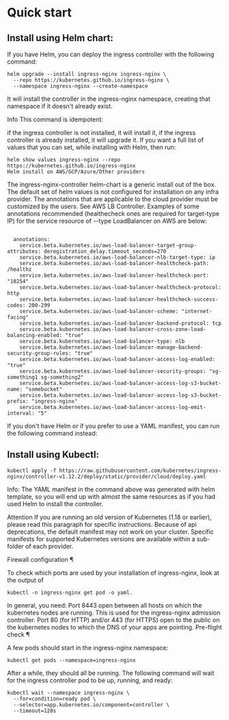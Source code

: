 # Quick start 

## Install using Helm chart:
If you have Helm, you can deploy the ingress controller with the following command:

```
helm upgrade --install ingress-nginx ingress-nginx \
  --repo https://kubernetes.github.io/ingress-nginx \
  --namespace ingress-nginx --create-namespace
```
It will install the controller in the ingress-nginx namespace, creating that namespace if it doesn't already exist.

Info
This command is idempotent:

if the ingress controller is not installed, it will install it,
if the ingress controller is already installed, it will upgrade it.
If you want a full list of values that you can set, while installing with Helm, then run:

```
helm show values ingress-nginx --repo https://kubernetes.github.io/ingress-nginx
Helm install on AWS/GCP/Azure/Other providers

```

The ingress-nginx-controller helm-chart is a generic install out of the box. The default set of helm values is not configured for installation on any infra provider. The annotations that are applicable to the cloud provider must be customized by the users.
See AWS LB Controller.
Examples of some annotations recommended (healthecheck ones are required for target-type IP) for the service resource of --type LoadBalancer on AWS are below:
```

  annotations:
    service.beta.kubernetes.io/aws-load-balancer-target-group-attributes: deregistration_delay.timeout_seconds=270
    service.beta.kubernetes.io/aws-load-balancer-nlb-target-type: ip
    service.beta.kubernetes.io/aws-load-balancer-healthcheck-path: /healthz
    service.beta.kubernetes.io/aws-load-balancer-healthcheck-port: "10254"
    service.beta.kubernetes.io/aws-load-balancer-healthcheck-protocol: http
    service.beta.kubernetes.io/aws-load-balancer-healthcheck-success-codes: 200-299
    service.beta.kubernetes.io/aws-load-balancer-scheme: "internet-facing"
    service.beta.kubernetes.io/aws-load-balancer-backend-protocol: tcp
    service.beta.kubernetes.io/aws-load-balancer-cross-zone-load-balancing-enabled: "true"
    service.beta.kubernetes.io/aws-load-balancer-type: nlb
    service.beta.kubernetes.io/aws-load-balancer-manage-backend-security-group-rules: "true"
    service.beta.kubernetes.io/aws-load-balancer-access-log-enabled: "true"
    service.beta.kubernetes.io/aws-load-balancer-security-groups: "sg-something1 sg-something2"
    service.beta.kubernetes.io/aws-load-balancer-access-log-s3-bucket-name: "somebucket"
    service.beta.kubernetes.io/aws-load-balancer-access-log-s3-bucket-prefix: "ingress-nginx"
    service.beta.kubernetes.io/aws-load-balancer-access-log-emit-interval: "5"

```
If you don't have Helm or if you prefer to use a YAML manifest, you can run the following command instead:

## Install using Kubectl:
```
kubectl apply -f https://raw.githubusercontent.com/kubernetes/ingress-nginx/controller-v1.12.2/deploy/static/provider/cloud/deploy.yaml
```

Info: The YAML manifest in the command above was generated with helm template, so you will end up with almost the same resources as if you had used Helm to install the controller.

Attention
If you are running an old version of Kubernetes (1.18 or earlier), please read this paragraph for specific instructions. Because of api deprecations, the default manifest may not work on your cluster. Specific manifests for supported Kubernetes versions are available within a sub-folder of each provider.

Firewall configuration ¶

To check which ports are used by your installation of ingress-nginx, look at the output of 
```
kubectl -n ingress-nginx get pod -o yaml.

```
In general, you need:
Port 8443 open between all hosts on which the kubernetes nodes are running. This is used for the ingress-nginx admission controller.
Port 80 (for HTTP) and/or 443 (for HTTPS) open to the public on the kubernetes nodes to which the DNS of your apps are pointing.
Pre-flight check ¶

A few pods should start in the ingress-nginx namespace:
```
kubectl get pods --namespace=ingress-nginx
```
After a while, they should all be running. The following command will wait for the ingress controller pod to be up, running, and ready:

```
kubectl wait --namespace ingress-nginx \
  --for=condition=ready pod \
  --selector=app.kubernetes.io/component=controller \
  --timeout=120s
```